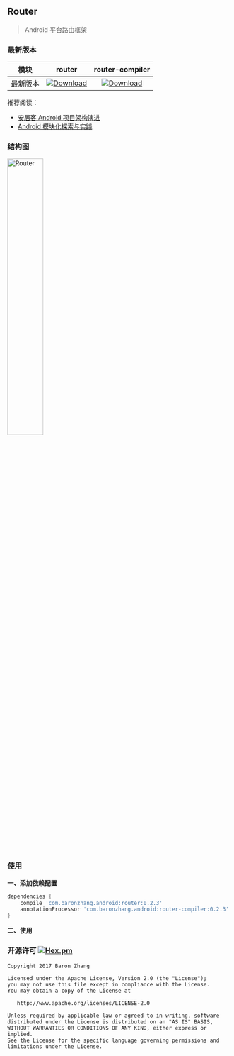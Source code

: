 ## Router

> Android 平台路由框架

### 最新版本

| 模块 | router | router-compiler |
|-----|:--------:|:-------:|
|最新版本|[ ![Download](https://api.bintray.com/packages/baronz88/maven/router/images/download.svg) ](https://bintray.com/baronz88/maven/router/_latestVersion)|[ ![Download](https://api.bintray.com/packages/baronz88/maven/router-compiler/images/download.svg) ](https://bintray.com/baronz88/maven/router-compiler/_latestVersion)|

推荐阅读：

* [安居客 Android 项目架构演进](https://mp.weixin.qq.com/s?__biz=MzU4ODM2MjczNA==&mid=2247483731&idx=1&sn=76bd5612ba723171b6ebac69aaf039f8&chksm=fddca7d2caab2ec4eec8736cf4005615c401984e2218a0cfc71dddfe3a204495c4e8a7312b4a&scene=38#wechat_redirect)
* [Android 模块化探索与实践](https://mp.weixin.qq.com/s?__biz=MzU4ODM2MjczNA==&mid=2247483732&idx=1&sn=b7ee1151b2c8ad2e997b8db39adf3267&chksm=fddca7d5caab2ec33905cc3350f31c0c98794774b0d04a01845565e3989b1f20205c7f432cb9&scene=38#wechat_redirect)


### 结构图

<div align="left">
	<img src="/picture/Router.png" width = "40%" height="40%" alt="Router" align=center />
</div>

### 使用

**一、添加依赖配置**  

```groovy
dependencies {
	compile 'com.baronzhang.android:router:0.2.3'
	annotationProcessor 'com.baronzhang.android:router-compiler:0.2.3'
}
```

**二、使用**

### 开源许可 [![Hex.pm](https://img.shields.io/hexpm/l/plug.svg)](https://www.apache.org/licenses/LICENSE-2.0)

```
Copyright 2017 Baron Zhang

Licensed under the Apache License, Version 2.0 (the "License");
you may not use this file except in compliance with the License.
You may obtain a copy of the License at

   http://www.apache.org/licenses/LICENSE-2.0

Unless required by applicable law or agreed to in writing, software
distributed under the License is distributed on an "AS IS" BASIS,
WITHOUT WARRANTIES OR CONDITIONS OF ANY KIND, either express or implied.
See the License for the specific language governing permissions and
limitations under the License.
```





